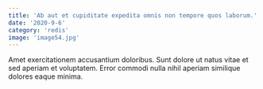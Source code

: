 ```yaml
---
title: 'Ab aut et cupiditate expedita omnis non tempore quos laborum.'
date: '2020-9-6'
category: 'redis'
image: 'image54.jpg'
---
```


Amet exercitationem accusantium doloribus. Sunt dolore ut natus vitae et sed aperiam et voluptatem. Error commodi nulla nihil aperiam similique dolores eaque minima.
